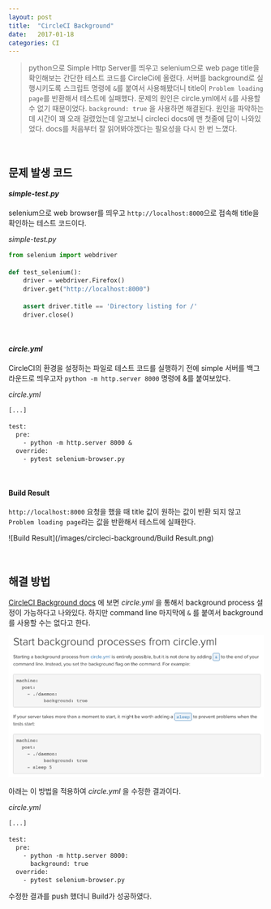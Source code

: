 ```yaml
---
layout: post
title:  "CircleCI Background"
date:   2017-01-18
categories: CI
---
```


> python으로 Simple Http Server를 띄우고 selenium으로 web page title을 확인해보는 간단한 테스트 코드를 CircleCi에 올렸다. 서버를 background로 실행시키도록 스크립트 명령에 `&`를 붙여서 사용해봤더니 title이 `Problem loading page`를 반환해서 테스트에 실패했다. 문제의 원인은 circle.yml에서 `&`를 사용할 수 없기 때문이었다. `background: true` 을 사용하면 해결된다. 원인을 파악하는데 시간이 꽤 오래 걸렸었는데 알고보니 circleci docs에 맨 첫줄에 답이 나와있었다. docs를 처음부터 잘 읽어봐야겠다는 필요성을 다시 한 번 느꼈다.  

<br/>  

## 문제 발생 코드  

#### _simple-test.py_   

selenium으로 web browser를 띄우고 `http://localhost:8000`으로 접속해 title을 확인하는 테스트 코드이다.  

_simple-test.py_   

```python
from selenium import webdriver

def test_selenium():
    driver = webdriver.Firefox()
    driver.get("http://localhost:8000")

    assert driver.title == 'Directory listing for /'
    driver.close()
```   

<br/>  

#### _circle.yml_  

CircleCI의 환경을 설정하는 파일로 테스트 코드를 실행하기 전에 simple 서버를 백그라운드로 띄우고자 `python -m http.server 8000` 명령에 &를 붙여보았다.  

_circle.yml_   

```
[...]

test:
  pre:
    - python -m http.server 8000 &
  override:
    - pytest selenium-browser.py
```  

<br/>  

#### Build Result  

`http://localhost:8000` 요청을 했을 때 title 값이 원하는 값이 반환 되지 않고 `Problem loading page`라는 값을 반환해서 테스트에 실패한다.  

![Build Result](/images/circleci-background/Build Result.png)  

<br/>  

## 해결 방법  

[CircleCI Background docs](https://circleci.com/docs/background-process/) 에 보면 _circle.yml_ 을 통해서 background process 설정이 가능하다고 나와있다. 하지만 command line 마지막에 `&` 를 붙여서 background를 사용할 수는 없다고 한다.  

![Build Result](/images/circleci-background/background.png)  

아래는 이 방법을 적용하여 _circle.yml_ 을 수정한 결과이다.  

_circle.yml_  

```
[...]

test:
  pre:
    - python -m http.server 8000:
      background: true
  override:
    - pytest selenium-browser.py
```  

수정한 결과를 push 했더니 Build가 성공하였다.  
 
